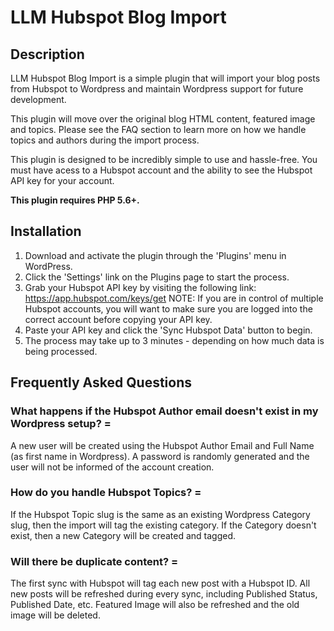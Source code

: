 # LLM Hubspot Blog Import

## Description
LLM Hubspot Blog Import is a simple plugin that will import your blog posts from Hubspot to Wordpress and maintain Wordpress support for future development.

This plugin will move over the original blog HTML content, featured image and topics. Please see the FAQ section to learn more on how we handle topics and authors during the import process.

This plugin is designed to be incredibly simple to use and hassle-free. You must have acess to a Hubspot account and the ability to see the Hubspot API key for your account.

<strong>This plugin requires PHP 5.6+.</strong>

## Installation
1. Download and activate the plugin through the \'Plugins\' menu in WordPress.
2. Click the \'Settings\' link on the Plugins page to start the process.
3. Grab your Hubspot API key by visiting the following link: https://app.hubspot.com/keys/get
NOTE: If you are in control of multiple Hubspot accounts, you will want to make sure you are logged into the correct account before copying your API key.
4. Paste your API key and click the \'Sync Hubspot Data\' button to begin.
5. The process may take up to 3 minutes - depending on how much data is being processed.

## Frequently Asked Questions
### What happens if the Hubspot Author email doesn\'t exist in my Wordpress setup? =
A new user will be created using the Hubspot Author Email and Full Name (as first name in Wordpress). A password is randomly generated and the user will not be informed of the account creation.

### How do you handle Hubspot Topics? =
If the Hubspot Topic slug is the same as an existing Wordpress Category slug, then the import will tag the existing category. If the Category doesn\'t exist, then a new Category will be created and tagged.

### Will there be duplicate content? =
The first sync with Hubspot will tag each new post with a Hubspot ID. All new posts will be refreshed during every sync, including Published Status, Published Date, etc. Featured Image will also be refreshed and the old image will be deleted.